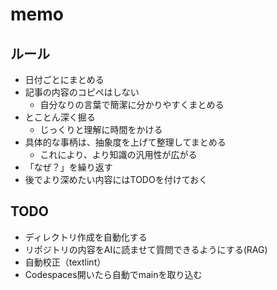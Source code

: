 # memo

## ルール

- 日付ごとにまとめる
- 記事の内容のコピペはしない
    - 自分なりの言葉で簡潔に分かりやすくまとめる
- とことん深く掘る
    - じっくりと理解に時間をかける
- 具体的な事柄は、抽象度を上げて整理してまとめる
    - これにより、より知識の汎用性が広がる
- 「なぜ？」を繰り返す
- 後でより深めたい内容にはTODOを付けておく

## TODO

- ディレクトリ作成を自動化する
- リポジトリの内容をAIに読ませて質問できるようにする(RAG)
- 自動校正（textlint）
- Codespaces開いたら自動でmainを取り込む
